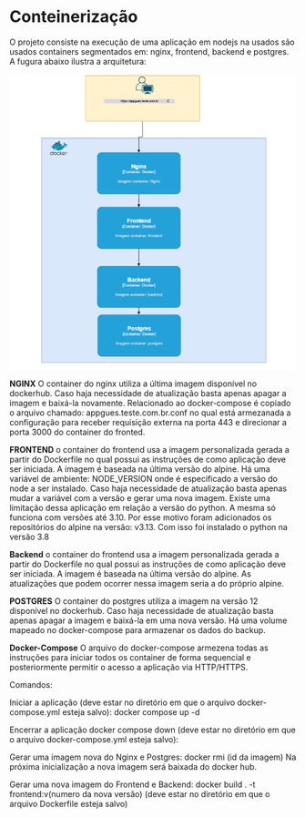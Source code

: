 # Conteinerização

O projeto consiste na execução de uma aplicação em nodejs na usados são usados containers segmentados em: nginx, frontend, backend e postgres. A fugura abaixo ilustra a arquitetura:

![My Image](arquitetura_app.png)

**NGINX**
O container do nginx utiliza a última imagem disponível no dockerhub. Caso haja necessidade de atualização basta apenas apagar a imagem e baixá-la novamente. Relacionado ao docker-compose é copiado o arquivo chamado: appgues.teste.com.br.conf no qual está armezanada a configuração para receber requisição externa na porta 443 e direcionar a porta 3000 do container do fronted.

**FRONTEND**
o container do frontend usa a imagem personalizada gerada a partir do Dockerfile no qual possui as instruções de como aplicação deve ser iniciada. A imagem é baseada na última versão do alpine. Há uma variável de ambiente: NODE_VERSION onde é especificado a versão do node a ser instalado. Caso haja necessidade de atualização basta apenas mudar a variável com a versão e gerar uma nova imagem.  Existe uma limitação dessa aplicação em relação a versão do python. A mesma só funciona com versões até 3.10. Por esse motivo foram adicionados os repositórios do alpine na versão: v3.13. Com isso foi instalado o python na versão 3.8

**Backend**
o container do frontend usa a imagem personalizada gerada a partir do Dockerfile no qual possui as instruções de como aplicação deve ser iniciada. A imagem é baseada na última versão do alpine. As atualizações que podem ocorrer nessa imagem seria a do próprio alpine.

**POSTGRES**
O container do postgres utiliza a imagem na versão 12 disponível no dockerhub. Caso haja necessidade de atualização basta apenas apagar a imagem e baixá-la em uma nova versão. Há uma volume mapeado no docker-compose para armazenar os dados do backup.

**Docker-Compose**
O arquivo do docker-compose armezena todas as instruções para iniciar todos os container de forma sequencial e posteriormente permitir o acesso a aplicação via HTTP/HTTPS.

Comandos:

Iniciar a aplicação (deve estar no diretório em que o arquivo docker-compose.yml esteja salvo):
docker compose up -d

Encerrar a aplicação 
docker compose down (deve estar no diretório em que o arquivo docker-compose.yml esteja salvo):

Gerar uma imagem nova do Nginx e Postgres:
docker rmi (id da imagem)
Na próxima inicialização a nova imagem será baixada do docker hub.

Gerar uma nova imagem do Frontend e Backend:
docker build . -t frontend:v(numero da nova versão) (deve estar no diretório em que o arquivo Dockerfile esteja salvo)

